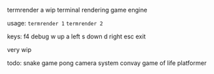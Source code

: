 termrender 
a wip terminal rendering game engine

usage:
`termrender 1`
`termrender 2`

keys:
f4 debug
w up
a left
s down
d right
esc exit

very wip


todo:
snake game
pong
camera system
convay game of life
platformer
